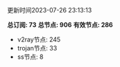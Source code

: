 更新时间2023-07-26 23:13:13

**总订阅: 73**
**总节点: 906**
**有效节点: 286**
- v2ray节点: 245
- trojan节点: 33
- ss节点: 8
